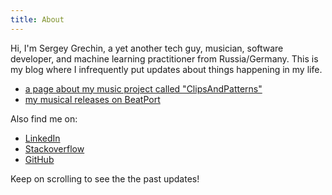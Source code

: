 ```yaml
---
title: About
---
```


Hi, I'm Sergey Grechin, a yet another tech guy, musician, software developer, and machine learning practitioner from Russia/Germany. This is my blog where I infrequently put updates about things happening in my life.

* [a page about my music project called "ClipsAndPatterns"](https://grechin.org/clipsandpatterns.html)
* [my musical releases on BeatPort](https://www.beatport.com/artist/clipsandpatterns/625124)

Also find me on:
- [LinkedIn](https://www.linkedin.com/in/sergey-grechin-b2520832)
- [Stackoverflow](https://stackoverflow.com/users/1312695/sergey-grechin)
- [GitHub](https://github.com/hq9000)

Keep on scrolling to see the the past updates!